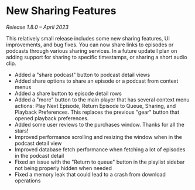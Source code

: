 # New Sharing Features
*Release 1.8.0 – April 2023*

This relatively small release includes some new sharing features, UI improvements, and bug fixes. You can now share links to episodes or podcasts through various sharing services. In a future update I plan on adding support for sharing to specific timestamps, or sharing a short audio clip.

- Added a "share podcast" button to podcast detail views
- Added share options to share an episode or a podcast from context menus
- Added a share button to episode detail rows
- Added a "more" button to the main player that has several context menu actions: Play Next Episode, Return Episode to Queue, Sharing, and Playback Preferences. This replaces the previous "gear" button that opened playback preferences.
- Added some user reviews to the purchases window. Thanks for all the stars!
- Improved performance scrolling and resizing the window when in the podcast detail view
- Improved database fetch performance when fetching a lot of episodes in the podcast detail
- Fixed an issue with the "Return to queue" button in the playlist sidebar not being properly hidden when needed
- Fixed a memory leak that could lead to a crash from download operations
